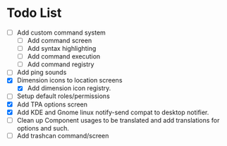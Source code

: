 # Todo List

- [ ] Add custom command system
    - [ ] Add command screen
    - [ ] Add syntax highlighting
    - [ ] Add command execution
    - [ ] Add command registry
- [ ] Add ping sounds
- [x] Dimension icons to location screens
    - [x] Add dimension icon registry.
- [ ] Setup default roles/permissions
- [x] Add TPA options screen
- [x] Add KDE and Gnome linux notify-send compat to desktop notifier.
- [ ] Clean up Component usages to be translated and add translations for options and such.
- [ ] Add trashcan command/screen